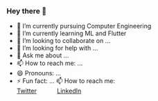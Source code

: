 ### Hey there 👋

- 🔭 I’m currently pursuing Computer Engineering 
- 🌱 I’m currently learning ML and Flutter
- 👯 I’m looking to collaborate on ...
- 🤔 I’m looking for help with ...
- 💬 Ask me about ...
- 📫 How to reach me: ... <br>
- 😄 Pronouns: ...
- ⚡ Fun fact: ...
📫 How to reach me: <br>
[Twitter](https://twitter.com/djaypawar173)
&nbsp;&nbsp;&nbsp;&nbsp;&nbsp;&nbsp;&nbsp;&nbsp;&nbsp;&nbsp; [LinkedIn](https://www.linkedin.com/in/digvijay-pawar-7892bb171/)

